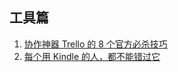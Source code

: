 ## 工具篇
1. [协作神器 Trello 的 8 个官方必杀技巧](http://mp.weixin.qq.com/s?__biz=MjM5MjAyNDUyMA==&mid=2650497512&idx=2&sn=44a6097bc7ad301d949e0452f21016a5&chksm=bea3534f89d4da59b387511a2d413b172546a23f88fa15eef8f9d933025693cfde3985382ac9&mpshare=1&scene=24&srcid=0504shmCPhG1wH7FLxi0G2vo#rd)
2. [每个用 Kindle 的人，都不能错过它](http://mp.weixin.qq.com/s?__biz=MjM5MjAyNDUyMA==&mid=2650497682&idx=1&sn=b070e91c5125669b2bbb8ae37a3bdb87&chksm=bea3503589d4d923e809b950704bdb863d1ca39d6697b8cca17b4431eaf5dcfbe2af71dd8479&mpshare=1&scene=24&srcid=0504uU1REzpCZkNaoUhvUAGU#rd)
